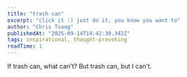 ```yaml
---
title: "trash can"
excerpt: "click it :) just do it, you know you want to"
author: "Chris Tsang"
publishedAt: "2025-09-14T14:42:30.342Z"
tags: inspirational, thought-provoking
readTime: 1
---
```


If trash can, what can't?
But trash can, but I can't.
